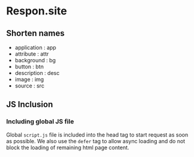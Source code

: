 # Respon.site

## Shorten names

- application : app
- attribute : attr
- background : bg
- button : btn
- description : desc
- image : img 
- source : src
 
## JS Inclusion

### Including global JS file

Global `script.js` file is included into the head tag to start request as soon as possible. 
We also use the `defer` tag to allow async loading and do not block the loading of remaining html page content.
